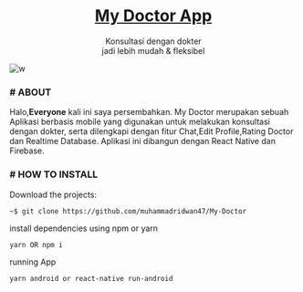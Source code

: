 <h1 align="center">
	<a href="https://github.com/muhammadridwan47/My-Doctor">
		My Doctor App
	</a>
</h1>

<p align="center">
Konsultasi dengan
dokter
<br/>
jadi lebih
mudah & fleksibel
</p>


![w](https://user-images.githubusercontent.com/69374541/101909062-92243100-3bef-11eb-851a-6837468698e3.jpg)


### # ABOUT

Halo,<strong>Everyone</strong> kali ini saya persembahkan.
My Doctor merupakan sebuah Aplikasi berbasis mobile yang digunakan untuk melakukan konsultasi dengan dokter, serta dilengkapi dengan fitur Chat,Edit Profile,Rating Doctor dan Realtime Database. Aplikasi ini dibangun dengan React Native dan Firebase.

### # HOW TO INSTALL

Download the projects:

```
~$ git clone https://github.com/muhammadridwan47/My-Doctor
```

install dependencies using npm or yarn   
```
yarn OR npm i
```

running App
```
yarn android or react-native run-android
```


